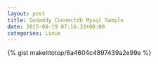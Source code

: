 ```yaml
---
layout: post                                                                                                              
title: Godaddy Connectdb Mysql Sample                                                                                                                       
date: 2015-08-19 07:16:33+00:00                                                                                                                        
categories: Linux                                                                                                                
---                                                                                                                              
```


{% gist makeittotop/6a4604c4897439a2e99e %}                                                                                                           

